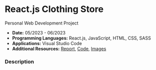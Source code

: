 # React.js Clothing Store
Personal Web Development Project
- **Date:** 05/2023 - 06/2023
- **Programming Languages:** React.js, JavaScript, HTML, CSS, SASS
- **Applications:** Visual Studio Code
- **Additional Resources:** [Report](), [Code](https://github.com/SamuelAkintomide/SamClothingStore/tree/main/Code), [Images](https://github.com/SamuelAkintomide/)
  
### Description


